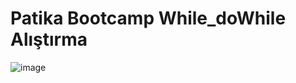 #  Patika Bootcamp While_doWhile Alıştırma

![image](https://github.com/user-attachments/assets/f98383fd-430f-4916-9df4-406229a7c333)
